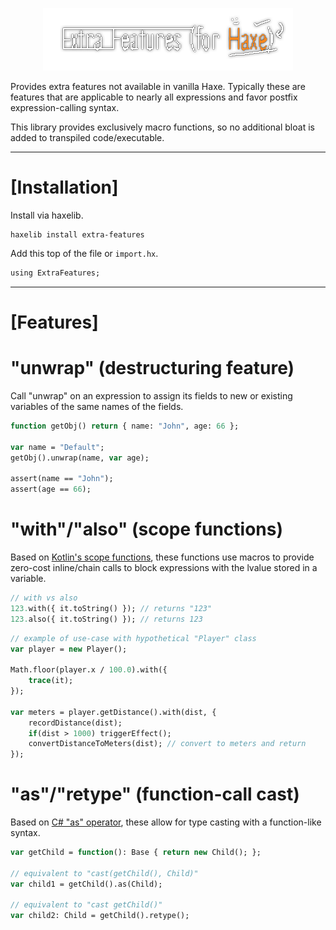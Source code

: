<p align="center">
  <a href="https://github.com/RobertBorghese/Haxe-ExtraFeatures" title="extra-features-logo"><img src="logo/Logo.png" /></a>
</p>

Provides extra features not available in vanilla Haxe. Typically these are features that are applicable to nearly all expressions and favor postfix expression-calling syntax.

This library provides exclusively macro functions, so no additional bloat is added to transpiled code/executable.

---

# [Installation]

Install via haxelib.
```
haxelib install extra-features
```

Add this top of the file or `import.hx`.
```haxe
using ExtraFeatures;
```

---

# [Features]

"unwrap" (destructuring feature)
================================

Call "unwrap" on an expression to assign its fields to new or existing variables of the same names of the fields.
```haxe
function getObj() return { name: "John", age: 66 };

var name = "Default";
getObj().unwrap(name, var age);

assert(name == "John");
assert(age == 66);
```

"with"/"also" (scope functions)
===============================

Based on [Kotlin's scope functions](https://kotlinlang.org/docs/scope-functions.html), these functions use macros to provide zero-cost inline/chain calls to block expressions with the lvalue stored in a variable.
```haxe
// with vs also
123.with({ it.toString() }); // returns "123"
123.also({ it.toString() }); // returns 123
```
```haxe
// example of use-case with hypothetical "Player" class
var player = new Player();

Math.floor(player.x / 100.0).with({
    trace(it);
});

var meters = player.getDistance().with(dist, {
    recordDistance(dist);
    if(dist > 1000) triggerEffect();
    convertDistanceToMeters(dist); // convert to meters and return
});
```

"as"/"retype" (function-call cast)
==================================

Based on [C# "as" operator](https://docs.microsoft.com/en-us/dotnet/csharp/language-reference/operators/type-testing-and-cast#as-operator), these allow for type casting with a function-like syntax.
```haxe
var getChild = function(): Base { return new Child(); };

// equivalent to "cast(getChild(), Child)"
var child1 = getChild().as(Child);

// equivalent to "cast getChild()"
var child2: Child = getChild().retype();
```